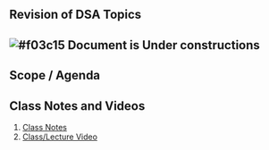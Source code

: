 
## Revision of DSA Topics


## ![#f03c15](https://placehold.co/15x15/f03c15/f03c15.png) Document is Under constructions

## Scope / Agenda
  
## Class Notes and Videos

1. [Class Notes](../../class_Notes/DSA%204.2/Revision%20of%20DSA%20Topics.pdf)
2. [Class/Lecture Video](https://youtu.be/nF8kBlfldTI)